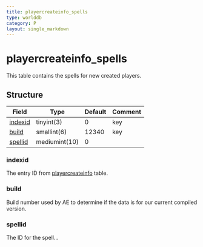 ```yaml
---
title: playercreateinfo_spells
type: worlddb
category: P
layout: single_markdown
---
```


# playercreateinfo_spells
This table contains the spells for new created players.

## Structure

Field               | Type          | Default | Comment
------------------- | ------------- | ------- | -------
[indexid](#indexid) | tinyint(3)    | 0       | key
[build](#build)     | smallint(6)   | 12340   | key
[spellid](#spellid) | mediumint(10) | 0       |        

### indexid

The entry ID from [playercreateinfo](/Wiki/database/world/playercreateinfo/ "Playercreateinfo") table.

### build

Build number used by AE to determine if the data is for our current compiled version.

### spellid

The ID for the spell...